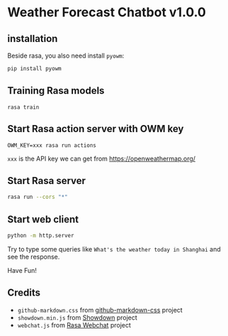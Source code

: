 # Weather Forecast Chatbot v1.0.0

## installation

Beside rasa, you also need install `pyowm`:

```bash
pip install pyowm
```

## Training Rasa models
```shell
rasa train
```

## Start Rasa action server with OWM key
```shell
OWM_KEY=xxx rasa run actions
```

`xxx` is the API key we can get from https://openweathermap.org/

## Start Rasa server
```bash
rasa run --cors "*"
```

## Start web client
```bash
python -m http.server
```

Try to type some queries like `What's the weather today in Shanghai` and see the response.

Have Fun!


## Credits
* `github-markdown.css` from [github-markdown-css](https://github.com/sindresorhus/github-markdown-css) project
* `showdown.min.js` from [Showdown](https://github.com/showdownjs/showdown) project
* `webchat.js` from [Rasa Webchat](https://github.com/botfront/rasa-webchat) project

